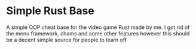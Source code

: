 # Simple Rust Base
 A simple OOP cheat base for the video game Rust made by me.
 I got rid of the menu framework, chams and some other features however this should be a decent simple source for people to learn off
